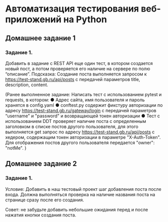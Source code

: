 # Автоматизация тестирования веб-приложений на Python
## Домашнее задание 1
### Задание 1.
Добавить в задание с REST API еще один
тест, в котором создается новый пост,
а потом проверяется его наличие на сервере
по полю “описание”.
Подсказка:
Создание поста выполняется запросом
к https://test-stand.gb.ru/api/posts с передачей
параметров title, description, content.

(Ранее выполненное задание: Написать тест с использованием pytest и requests, в котором:
● Адрес сайта, имя пользователя и пароль хранятся в config.yaml
● conftest.py содержит фикстуру авторизации по адресу
https://test-stand.gb.ru/gateway/login с передачей параметров
“username" и "password" и возвращающей токен авторизации
● Тест с использованием DDT проверяет наличие поста
с определенным заголовком в списке постов другого
пользователя, для этого выполняется get запрос по адресу
https://test-stand.gb.ru/api/posts c хедером, содержащим токен
авторизации в параметре "X-Auth-Token". Для отображения
постов другого пользователя передается "owner": "notMe". )

## Домашнее задание 2
### Задание 1.

Условие: Добавить в наш тестовый проект шаг добавления поста после входа. Должна выполняться проверка на наличие названия поста на странице сразу после его создания.

Совет: не забудьте добавить небольшие ожидания перед и после нажатия кнопки создания поста.